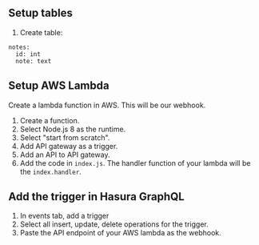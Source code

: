 ## Setup tables

1. Create table:

```
notes:
  id: int
  note: text
```

## Setup AWS Lambda

Create a lambda function in AWS. This will be our webhook.

1. Create a function.
2. Select Node.js 8 as the runtime.
3. Select "start from scratch".
4. Add API gateway as a trigger.
5. Add an API to API gateway.
6. Add the code in `index.js`. The handler function of your lambda will be the `index.handler`.

## Add the trigger in Hasura GraphQL

1. In events tab, add a trigger
2. Select all insert, update, delete operations for the trigger.
3. Paste the API endpoint of your AWS lambda as the webhook.

